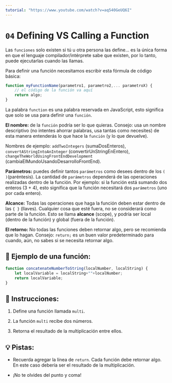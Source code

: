 ```yaml
---
tutorial: "https://www.youtube.com/watch?v=aq540GeUQ6I"
---
```


# `04` Defining VS Calling a Function

Las `funciones` solo existen si tú u otra persona las define... es la única forma en que el lenguaje compilador/intérprete sabe que existen, por lo tanto, puede ejecutarlas cuando las llamas.

Para definir una función necesitamos escribir esta fórmula de código básica:

```js
function myFunctionName(parametro1, parametro2,... parametroX) {
    // el código de la función va aquí
    return algo;
}
```

La palabra `function` es una palabra reservada en JavaScript, esto significa que solo se usa para definir una `función`.

**El nombre:** de la `función` podría ser lo que quieras. Consejo: usa un nombre descriptivo (no intentes ahorrar palabras, usa tantas como necesites) de esta manera entenderás lo que hace la `función` (y lo que devuelve).

Nombres de ejemplo: `addTwoIntegers` (sumaDosEnteros), `convertAStringIntoAnInteger` (convertirUnStringEnEntero),  `changeTheWorldUsingFrontEndDevelopment` (cambiaElMundoUsandoDesarrolloFrontEnd).

**Parámetros:** puedes definir tantos `parámetros` como desees dentro de los `( )`(paréntesis). La cantidad de `parámetros` dependerá de las operaciones realizadas dentro de la función. Por ejemplo: si la función está sumando dos enteros (3 + 4), esto significa que la función necesitará dos `parámetros` (uno por cada entero).

**Alcance:** Todas las operaciones que haga la función deben estar dentro de las `{ }` (llaves). Cualquier cosa que esté fuera, no se considerará como parte de la función. Esto se llama  **alcance** (scope), y podría ser local (dentro de la función) y global (fuera de la función).

**El retorno:** No todas las funciones deben retornar algo, pero se recomienda que lo hagan. Consejo: `return;` es un buen valor predeterminado para cuando, aún, no sabes si se necesita retornar algo.

## 📎 Ejemplo de una función:

```js
function concatenateNumberToString(localNumber, localString) {
    let localVariable = localString+""+localNumber;
    return localVariable;
}
```

## 📝 Instrucciones:

1. Define una función llamada `multi`.

2. La función `multi` recibe dos números.

3. Retorna el resultado de la multiplicación entre ellos.

## 💡 Pistas:

+ Recuerda agregar la línea de `return`. Cada función debe retornar algo. En este caso debería ser el resultado de la multiplicación.

+ ¡No te olvides del punto y coma!
